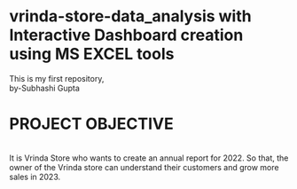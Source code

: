 # vrinda-store-data_analysis with Interactive Dashboard creation using MS EXCEL tools
This is my first repository,
<br>
by-Subhashi Gupta
<br>

# PROJECT OBJECTIVE

<br>
It is Vrinda Store who wants to create an annual report for 2022. So that, the owner of the Vrinda store can understand their customers and grow more sales in 2023.

